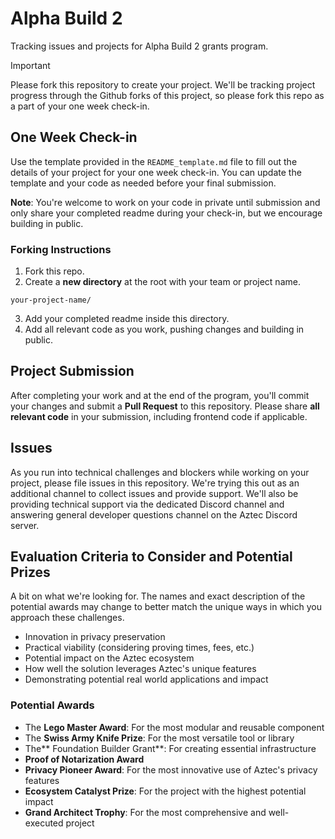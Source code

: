 # Alpha Build 2

Tracking issues and projects for Alpha Build 2 grants program.

> [!IMPORTANT]
> Please fork this repository to create your project. We'll be tracking project progress through the Github forks of this project, so please fork this repo as a part of your one week check-in.

## One Week Check-in 

Use the template provided in the `README_template.md` file to fill out the details of your project for your one week check-in. You can update the template and your code as needed before your final submission.

**Note**: You're welcome to work on your code in private until submission and only share your completed readme during your check-in, but we encourage building in public. 

### Forking Instructions

1. Fork this repo.
2. Create a **new directory** at the root with your team or project name.
```
your-project-name/
```
3. Add your completed readme inside this directory.
4. Add all relevant code as you work, pushing changes and building in public.
   
## Project Submission
After completing your work and at the end of the program, you'll commit your changes and submit a **Pull Request** to this repository. Please share **all relevant code** in your submission, including frontend code if applicable.

## Issues
As you run into technical challenges and blockers while working on your project, please file issues in this repository. We're trying this out as an additional channel to collect issues and provide support. We'll also be providing technical support via the dedicated Discord channel and answering general developer questions channel on the Aztec Discord server.

## Evaluation Criteria to Consider and Potential Prizes
A bit on what we're looking for. The names and exact description of the potential awards may change to better match the unique ways in which you approach these challenges.

- Innovation in privacy preservation
- Practical viability (considering proving times, fees, etc.)
- Potential impact on the Aztec ecosystem
- How well the solution leverages Aztec's unique features
- Demonstrating potential real world applications and impact
### Potential Awards
- The **Lego Master Award**: For the most modular and reusable component
- The **Swiss Army Knife Prize**: For the most versatile tool or library
- The** Foundation Builder Grant**: For creating essential infrastructure
- **Proof of Notarization Award**
- **Privacy Pioneer Award**: For the most innovative use of Aztec's privacy features
- **Ecosystem Catalyst Prize**: For the project with the highest potential impact
- **Grand Architect Trophy**: For the most comprehensive and well-executed project
